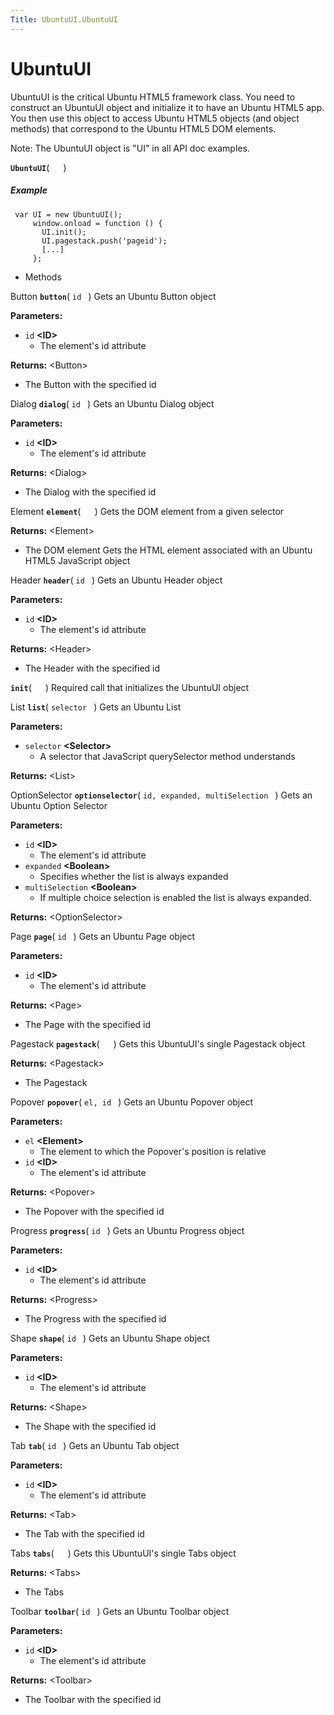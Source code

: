 ```yaml
---
Title: UbuntuUI.UbuntuUI
---
```

        
UbuntuUI
========

UbuntuUI is the critical Ubuntu HTML5 framework class. You need to construct an UbuntuUI object and initialize it to have an Ubuntu HTML5 app. You then use this object to access Ubuntu HTML5 objects (and object methods) that correspond to the Ubuntu HTML5 DOM elements.

Note: The UbuntuUI object is "UI" in all API doc examples.

<span id="UbuntuUI"></span>
**`UbuntuUI`**( `  ` )
##### Example

``` code
 var UI = new UbuntuUI();
     window.onload = function () {
       UI.init();
       UI.pagestack.push('pageid');
       [...]
     };
```

-   Methods

<span id="button"></span>
Button **`button`**( `id ` )
Gets an Ubuntu Button object

**Parameters:**
-   `id` **&lt;ID&gt;**
    -   The element's id attribute

**Returns:** &lt;Button&gt;
-   The Button with the specified id

<span id="dialog"></span>
Dialog **`dialog`**( `id ` )
Gets an Ubuntu Dialog object

**Parameters:**
-   `id` **&lt;ID&gt;**
    -   The element's id attribute

**Returns:** &lt;Dialog&gt;
-   The Dialog with the specified id

<span id="element"></span>
Element **`element`**( `  ` )
Gets the DOM element from a given selector

**Returns:** &lt;Element&gt;
-   The DOM element Gets the HTML element associated with an Ubuntu HTML5 JavaScript object

<span id="header"></span>
Header **`header`**( `id ` )
Gets an Ubuntu Header object

**Parameters:**
-   `id` **&lt;ID&gt;**
    -   The element's id attribute

**Returns:** &lt;Header&gt;
-   The Header with the specified id

<span id="init"></span>
**`init`**( `  ` )
Required call that initializes the UbuntuUI object

<span id="list"></span>
List **`list`**( `selector ` )
Gets an Ubuntu List

**Parameters:**
-   `selector` **&lt;Selector&gt;**
    -   A selector that JavaScript querySelector method understands

**Returns:** &lt;List&gt;

<span id="optionselector"></span>
OptionSelector **`optionselector`**( `id, expanded, multiSelection ` )
Gets an Ubuntu Option Selector

**Parameters:**
-   `id` **&lt;ID&gt;**
    -   The element's id attribute
-   `expanded` **&lt;Boolean&gt;**
    -   Specifies whether the list is always expanded
-   `multiSelection` **&lt;Boolean&gt;**
    -   If multiple choice selection is enabled the list is always expanded.

**Returns:** &lt;OptionSelector&gt;

<span id="page"></span>
Page **`page`**( `id ` )
Gets an Ubuntu Page object

**Parameters:**
-   `id` **&lt;ID&gt;**
    -   The element's id attribute

**Returns:** &lt;Page&gt;
-   The Page with the specified id

<span id="pagestack"></span>
Pagestack **`pagestack`**( `  ` )
Gets this UbuntuUI's single Pagestack object

**Returns:** &lt;Pagestack&gt;
-   The Pagestack

<span id="popover"></span>
Popover **`popover`**( `el, id ` )
Gets an Ubuntu Popover object

**Parameters:**
-   `el` **&lt;Element&gt;**
    -   The element to which the Popover's position is relative
-   `id` **&lt;ID&gt;**
    -   The element's id attribute

**Returns:** &lt;Popover&gt;
-   The Popover with the specified id

<span id="progress"></span>
Progress **`progress`**( `id ` )
Gets an Ubuntu Progress object

**Parameters:**
-   `id` **&lt;ID&gt;**
    -   The element's id attribute

**Returns:** &lt;Progress&gt;
-   The Progress with the specified id

<span id="shape"></span>
Shape **`shape`**( `id ` )
Gets an Ubuntu Shape object

**Parameters:**
-   `id` **&lt;ID&gt;**
    -   The element's id attribute

**Returns:** &lt;Shape&gt;
-   The Shape with the specified id

<span id="tab"></span>
Tab **`tab`**( `id ` )
Gets an Ubuntu Tab object

**Parameters:**
-   `id` **&lt;ID&gt;**
    -   The element's id attribute

**Returns:** &lt;Tab&gt;
-   The Tab with the specified id

<span id="tabs"></span>
Tabs **`tabs`**( `  ` )
Gets this UbuntuUI's single Tabs object

**Returns:** &lt;Tabs&gt;
-   The Tabs

<span id="toolbar"></span>
Toolbar **`toolbar`**( `id ` )
Gets an Ubuntu Toolbar object

**Parameters:**
-   `id` **&lt;ID&gt;**
    -   The element's id attribute

**Returns:** &lt;Toolbar&gt;
-   The Toolbar with the specified id

